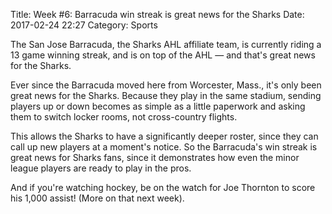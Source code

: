 Title: Week #6: Barracuda win streak is great news for the Sharks
Date: 2017-02-24 22:27
Category: Sports

The San Jose Barracuda, the Sharks AHL affiliate team, is currently riding a 13 game winning streak, and is on top of the AHL &mdash; and that's great news for the Sharks.

Ever since the Barracuda moved here from Worcester, Mass., it's only been great news for the Sharks. Because they play in the same stadium, sending players up or down becomes as simple as a little paperwork and asking them to switch locker rooms, not cross-country flights.

This allows the Sharks to have a significantly deeper roster, since they can call up new players at a moment's notice.  So the Barracuda's win streak is great news for Sharks fans, since it demonstrates how even the minor league players are ready to play in the pros.

And if you're watching hockey, be on the watch for Joe Thornton to score his 1,000 assist! (More on that next week).

